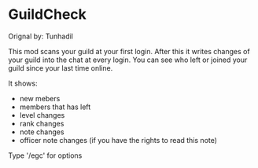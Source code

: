 # GuildCheck

Orignal by: Tunhadil

This mod scans your guild at your first login.
After this it writes changes of your guild into the chat at every login.
You can see who left or joined your guild since your last time online.

It shows:

- new mebers
- members that has left
- level changes
- rank changes
- note changes
- officer note changes (if you have the rights to read this note)

Type '/egc' for options